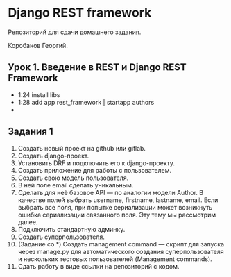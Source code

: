 # Django REST framework

Репозиторий для сдачи домашнего задания.

Коробанов Георгий.

## Урок 1. Введение в REST и Django REST Framework
* 1:24 install libs
* 1:28 add app rest_framework | startapp authors
*  

## Задания 1
1. Создать новый проект на github или gitlab.
2. Создать django-проект.
3. Установить DRF и подключить его к django-проекту.
4. Создать приложение для работы с пользователем.
5. Создать свою модель пользователя.
6. В ней поле email сделать уникальным.
7. Сделать для неё базовое API — по аналогии модели Author. В качестве полей выбрать username, firstname, lastname, email. Если выбрать все поля, при попытке сериализации может возникнуть ошибка сериализации связанного поля. Эту тему мы рассмотрим далее.
8. Подключить стандартную админку.
9. Создать суперпользователя.
10. (Задание со *) Создать management command — скрипт для запуска через manage.py для автоматического создания суперпользователя и нескольких тестовых пользователей (Management commands).
11. Сдать работу в виде ссылки на репозиторий с кодом.
